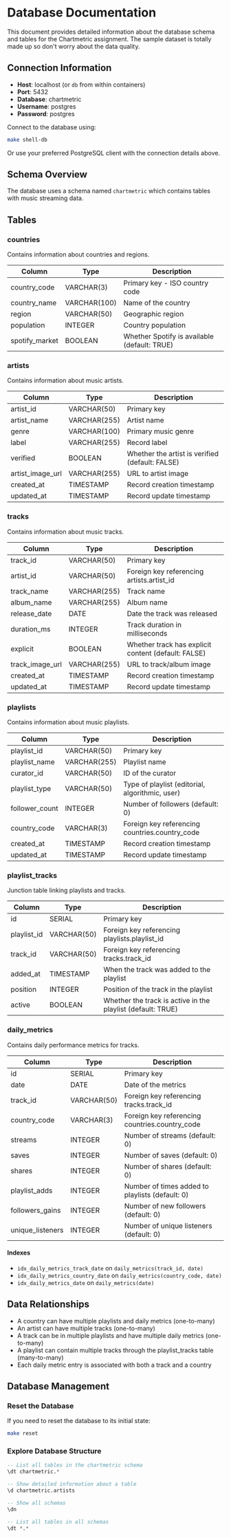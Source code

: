 # Database Documentation

This document provides detailed information about the database schema and tables for the Chartmetric assignment. The sample dataset is totally made up so don't worry about the data quality.

## Connection Information

- **Host**: localhost (or `db` from within containers)
- **Port**: 5432
- **Database**: chartmetric
- **Username**: postgres
- **Password**: postgres

Connect to the database using:

```bash
make shell-db
```

Or use your preferred PostgreSQL client with the connection details above.

## Schema Overview

The database uses a schema named `chartmetric` which contains tables with music streaming data.

## Tables

### countries

Contains information about countries and regions.

| Column         | Type         | Description                                  |
| -------------- | ------------ | -------------------------------------------- |
| country_code   | VARCHAR(3)   | Primary key - ISO country code               |
| country_name   | VARCHAR(100) | Name of the country                          |
| region         | VARCHAR(50)  | Geographic region                            |
| population     | INTEGER      | Country population                           |
| spotify_market | BOOLEAN      | Whether Spotify is available (default: TRUE) |

### artists

Contains information about music artists.

| Column           | Type         | Description                                     |
| ---------------- | ------------ | ----------------------------------------------- |
| artist_id        | VARCHAR(50)  | Primary key                                     |
| artist_name      | VARCHAR(255) | Artist name                                     |
| genre            | VARCHAR(100) | Primary music genre                             |
| label            | VARCHAR(255) | Record label                                    |
| verified         | BOOLEAN      | Whether the artist is verified (default: FALSE) |
| artist_image_url | VARCHAR(255) | URL to artist image                             |
| created_at       | TIMESTAMP    | Record creation timestamp                       |
| updated_at       | TIMESTAMP    | Record update timestamp                         |

### tracks

Contains information about music tracks.

| Column          | Type         | Description                                         |
| --------------- | ------------ | --------------------------------------------------- |
| track_id        | VARCHAR(50)  | Primary key                                         |
| artist_id       | VARCHAR(50)  | Foreign key referencing artists.artist_id           |
| track_name      | VARCHAR(255) | Track name                                          |
| album_name      | VARCHAR(255) | Album name                                          |
| release_date    | DATE         | Date the track was released                         |
| duration_ms     | INTEGER      | Track duration in milliseconds                      |
| explicit        | BOOLEAN      | Whether track has explicit content (default: FALSE) |
| track_image_url | VARCHAR(255) | URL to track/album image                            |
| created_at      | TIMESTAMP    | Record creation timestamp                           |
| updated_at      | TIMESTAMP    | Record update timestamp                             |

### playlists

Contains information about music playlists.

| Column         | Type         | Description                                     |
| -------------- | ------------ | ----------------------------------------------- |
| playlist_id    | VARCHAR(50)  | Primary key                                     |
| playlist_name  | VARCHAR(255) | Playlist name                                   |
| curator_id     | VARCHAR(50)  | ID of the curator                               |
| playlist_type  | VARCHAR(50)  | Type of playlist (editorial, algorithmic, user) |
| follower_count | INTEGER      | Number of followers (default: 0)                |
| country_code   | VARCHAR(3)   | Foreign key referencing countries.country_code  |
| created_at     | TIMESTAMP    | Record creation timestamp                       |
| updated_at     | TIMESTAMP    | Record update timestamp                         |

### playlist_tracks

Junction table linking playlists and tracks.

| Column      | Type        | Description                                                 |
| ----------- | ----------- | ----------------------------------------------------------- |
| id          | SERIAL      | Primary key                                                 |
| playlist_id | VARCHAR(50) | Foreign key referencing playlists.playlist_id               |
| track_id    | VARCHAR(50) | Foreign key referencing tracks.track_id                     |
| added_at    | TIMESTAMP   | When the track was added to the playlist                    |
| position    | INTEGER     | Position of the track in the playlist                       |
| active      | BOOLEAN     | Whether the track is active in the playlist (default: TRUE) |

### daily_metrics

Contains daily performance metrics for tracks.

| Column           | Type        | Description                                     |
| ---------------- | ----------- | ----------------------------------------------- |
| id               | SERIAL      | Primary key                                     |
| date             | DATE        | Date of the metrics                             |
| track_id         | VARCHAR(50) | Foreign key referencing tracks.track_id         |
| country_code     | VARCHAR(3)  | Foreign key referencing countries.country_code  |
| streams          | INTEGER     | Number of streams (default: 0)                  |
| saves            | INTEGER     | Number of saves (default: 0)                    |
| shares           | INTEGER     | Number of shares (default: 0)                   |
| playlist_adds    | INTEGER     | Number of times added to playlists (default: 0) |
| followers_gains  | INTEGER     | Number of new followers (default: 0)            |
| unique_listeners | INTEGER     | Number of unique listeners (default: 0)         |

#### Indexes

- `idx_daily_metrics_track_date` on `daily_metrics(track_id, date)`
- `idx_daily_metrics_country_date` on `daily_metrics(country_code, date)`
- `idx_daily_metrics_date` on `daily_metrics(date)`

## Data Relationships

- A country can have multiple playlists and daily metrics (one-to-many)
- An artist can have multiple tracks (one-to-many)
- A track can be in multiple playlists and have multiple daily metrics (one-to-many)
- A playlist can contain multiple tracks through the playlist_tracks table (many-to-many)
- Each daily metric entry is associated with both a track and a country

## Database Management

### Reset the Database

If you need to reset the database to its initial state:

```bash
make reset
```

### Explore Database Structure

```sql
-- List all tables in the chartmetric schema
\dt chartmetric.*

-- Show detailed information about a table
\d chartmetric.artists

-- Show all schemas
\dn

-- List all tables in all schemas
\dt *.*
```
